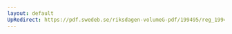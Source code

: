 ```yaml
---
layout: default
UpRedirect: https://pdf.swedeb.se/riksdagen-volumeG-pdf/199495/reg_199495/reg_199495_0130.pdf
---
```

